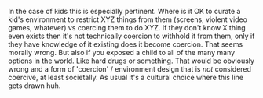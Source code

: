 In the case of kids this is especially pertinent. Where is it OK to curate a kid's environment to restrict XYZ things from them (screens, violent video games, whatever) vs coercing them to do XYZ. If they don't know X thing even exists then it's not technically coercion to withhold it from them, only if they have knowledge of it existing does it become coercion. That seems morally wrong. But also if you exposed a child to all of the many many options in the world. Like hard drugs or something. That would be obviously wrong and a form of 'coercion' / environment design that is *not* considered coercive, at least societally. As usual it's a cultural choice where this line gets drawn huh.